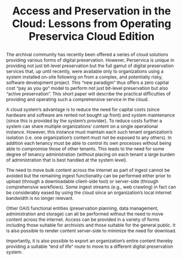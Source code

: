---
abstract: 'The archival community has recently been offered a series of cloud solutions
  providing various forms of digital preservation. However, Perservica is unique in
  providing not just bit-level preservation but the full gamut of digital preservation
  services that, up until recently, were available only to organizations using a system
  installed on-site following on from a complex, and potentially risky, software development
  project. This “new paradigm” thus offers a zero capital cost “pay as you go” model
  to perform not just bit-level preservation but also “active preservation”. This
  short paper will describe the practical difficulties of providing and operating
  such a comprehensive

  service in the cloud.


  A cloud system’s advantage is to reduce the need for capital costs (since hardware
  and software are rented not bought up front) and system maintenance (since this
  is provided by the system’s provider). To reduce costs further a system can share
  multiple organizations’ content on a single operational instance. However, this
  instance must maintain each such tenant organization’s isolation (i.e. one organization’s
  content must not be exposed to any others). In addition each tenancy must be able
  to control its own processes without being able to compromise those of other tenants.
  This leads to the need for some degree of tenancy administration (without placing
  on each tenant a large burden of administration that is best handled at the system
  level).


  The need to move bulk content across the internet as part of ingest cannot be avoided
  but the remaining ingest functionality can be performed either prior to upload (through
  a downloadable client-side tool) or server-side (through comprehensive workflows).
  Some ingest streams (e.g., web crawling) in fact can be considerably eased by using
  the cloud since an organization’s local internet bandwidth is no longer relevant.


  Other OAIS functional entities (preservation planning, data management, administration
  and storage) can all be performed without the need to move content across the internet.
  Access can be provided in a variety of forms including those suitable for archivists
  and those suitable for the general public. It is also possible to render content
  server-side to minimize the need for download.


  Importantly, it is also possible to export an organization’s entire content thereby
  providing a suitable “end of life” route to move to a different digital preservation
  system.

  '
creators:
- Kevin O’Farrelly
- Robert Sharpe
- Maïté Braud
- James Carr
- Alan Gairey
date: null
document_url: https://services.phaidra.univie.ac.at/api/object/o:378109/download
grand_parent: iPRES
institutions: []
keywords:
- oais
- bit-level preservation
- logical preservation
- active preservation
- cloud
landing_page_url: https://phaidra.univie.ac.at/o:378109
language: eng
layout: publication
license: CC BY-NC-SA 3.0 AT
notes_url: null
parent: iPRES 2014
publication_type: paper
size: 113065
slides_url: null
source_name: iPRES
stream_url: null
title: 'Access and Preservation in the Cloud: Lessons from Operating Preservica Cloud
  Edition'
year: 2014
---